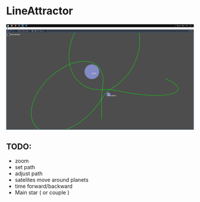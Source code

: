 # LineAttractor

![Alt text](./screenshot.png?raw=true)

## TODO:
- zoom
- set path
- adjust path
- satelites move around planets
- time forward/backward
- Main star ( or couple )